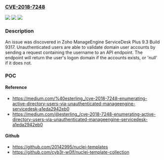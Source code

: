 ### [CVE-2018-7248](https://cve.mitre.org/cgi-bin/cvename.cgi?name=CVE-2018-7248)
![](https://img.shields.io/static/v1?label=Product&message=n%2Fa&color=blue)
![](https://img.shields.io/static/v1?label=Version&message=n%2Fa%20&color=brightgreen)
![](https://img.shields.io/static/v1?label=Vulnerability&message=n%2Fa&color=brightgreen)

### Description

An issue was discovered in Zoho ManageEngine ServiceDesk Plus 9.3 Build 9317. Unauthenticated users are able to validate domain user accounts by sending a request containing the username to an API endpoint. The endpoint will return the user's logon domain if the accounts exists, or 'null' if it does not.

### POC

#### Reference
- https://medium.com/%40esterling_/cve-2018-7248-enumerating-active-directory-users-via-unauthenticated-manageengine-servicedesk-a1eda2942eb0
- https://medium.com/@esterling_/cve-2018-7248-enumerating-active-directory-users-via-unauthenticated-manageengine-servicedesk-a1eda2942eb0

#### Github
- https://github.com/20142995/nuclei-templates
- https://github.com/cyb3r-w0lf/nuclei-template-collection

